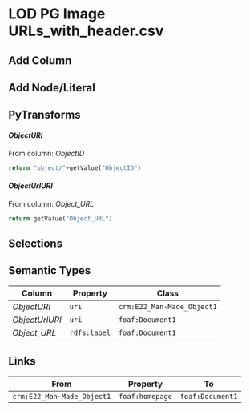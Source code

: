 # LOD PG Image URLs_with_header.csv

## Add Column

## Add Node/Literal

## PyTransforms
#### _ObjectURI_
From column: _ObjectID_
``` python
return "object/"+getValue("ObjectID")
```

#### _ObjectUrlURI_
From column: _Object_URL_
``` python
return getValue("Object_URL")
```


## Selections

## Semantic Types
| Column | Property | Class |
|  ----- | -------- | ----- |
| _ObjectURI_ | `uri` | `crm:E22_Man-Made_Object1`|
| _ObjectUrlURI_ | `uri` | `foaf:Document1`|
| _Object_URL_ | `rdfs:label` | `foaf:Document1`|


## Links
| From | Property | To |
|  --- | -------- | ---|
| `crm:E22_Man-Made_Object1` | `foaf:homepage` | `foaf:Document1`|
